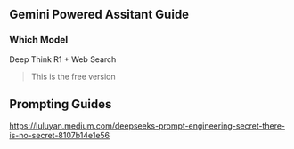 ## Gemini Powered Assitant Guide

### Which Model

Deep Think R1 + Web Search

> This is the free version

## Prompting Guides

https://luluyan.medium.com/deepseeks-prompt-engineering-secret-there-is-no-secret-8107b14e1e56

